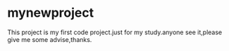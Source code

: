 # mynewproject
This project is my first code project.just for my study.anyone see it,please give me some advise,thanks.
